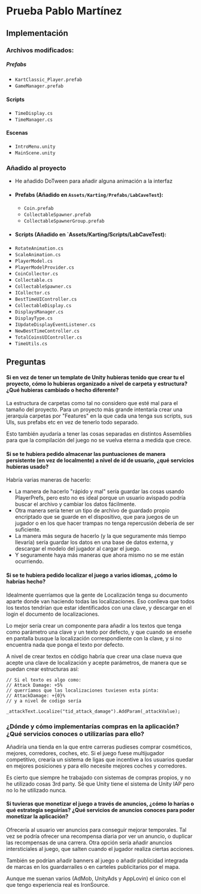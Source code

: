 # Prueba Pablo Martínez
## Implementación
### Archivos modificados:
##### Prefabs
 - `KartClassic_Player.prefab`
 - `GameManager.prefab`
#### Scripts
 - `TimeDisplay.cs`
 - `TimeManager.cs`
 #### Escenas
 - `IntroMenu.unity`
 - `MainScene.unity`
 
 ### Añadido al proyecto
 - He añadido DoTween para añadir alguna animación a la interfaz
 - #### Prefabs (Añadido en `Assets/Karting/Prefabs/LabCaveTest`):
	 - `Coin.prefab`
	 - `CollectableSpawner.prefab`
	 - `CollectableSpawnerGroup.prefab`
 - #### Scripts (Añadido en `Assets/Karting/Scripts/LabCaveTest):
 - `RotateAnimation.cs`
 - `ScaleAnimation.cs`
 - `PlayerModel.cs`
 - `PlayerModelProvider.cs`
 - `CoinCollector.cs`
 - `Collectable.cs`
 - `CollectableSpawner.cs`
 - `ICollector.cs`
 - `BestTimeUIController.cs`
 - `CollectableDisplay.cs`
 - `DisplaysManager.cs`
 - `DisplayType.cs`
 - `IUpdateDisplayEventListener.cs`
 - `NewBestTimeController.cs`
 - `TotalCoinsUIController.cs`
 - `TimeUtils.cs`

## Preguntas
 #### Si en vez de tener un template de Unity hubieras tenido que crear tu el proyecto, cómo lo hubieras organizado a nivel de carpeta y estructura? ¿Qué hubieras cambiado o hecho diferente?
 La estructura de carpetas como tal no considero que esté mal para el tamaño del proyecto. Para un proyecto más grande intentaría crear una jerarquía carpetas por "Features" en la que cada una tenga sus scripts, sus UIs, sus prefabs etc en vez de tenerlo todo separado.
 
Esto también ayudaría a tener las cosas separadas en distintos Assemblies para que la compilación del juego no se vuelva eterna a medida que crece.

 #### Si se te hubiera pedido almacenar las puntuaciones de manera persistente (en vez de localmente) a nivel de id de usuario, ¿qué servicios hubieras usado?
 Habría varias maneras de hacerlo:
 - La manera de hacerlo "rápido y mal" sería guardar las cosas usando PlayerPrefs, pero esto no es ideal porque un usuario avispado podría buscar el archivo y cambiar los datos fácilmente. 
 - Otra manera sería tener un tipo de archivo de guardado propio encriptado que se guarde en el dispositivo, que para juegos de un jugador o en los que hacer trampas no tenga repercusión debería de ser suficiente.
 - La manera más segura de hacerlo (y la que seguramente más tiempo llevaría) sería guardar los datos en una base de datos externa, y descargar el modelo del jugador al cargar el juego.
 - Y seguramente haya más maneras que ahora mismo no se me están ocurriendo.

####  Si se te hubiera pedido localizar el juego a varios idiomas, ¿cómo lo habrías hecho?
Idealmente querríamos que la gente de Localización tenga su documento aparte donde van haciendo todas las localizaciones. Eso conlleva que todos los textos tendrían que estar identificados con una clave, y descargar en el login el documento de localizaciones.

Lo mejor sería crear un componente para añadir a los textos que tenga como parámetro una clave y un texto por defecto, y que cuando se enseñe en pantalla busque la localización correspondiente con la clave, y si no encuentra nada que ponga el texto por defecto.

A nivel de crear textos en código habría que crear una clase nueva que acepte una clave de localización y acepte parámetros, de manera que se puedan crear estructuras así:
~~~
// Si el texto es algo como: 
// Attack Damage: +5% 
// querríamos que las localizaciones tuviesen esta pinta:
// AttackDamage: +{0}%
// y a nivel de codigo sería

_attackText.Localize("tid_attack_damage").AddParam(_attackValue);
~~~

### ¿Dónde y cómo implementarías compras en la aplicación? ¿Qué servicios conoces o utilizarías para ello?
Añadiría una tienda en la que entre carreras pudieses comprar cosméticos, mejores, corredores, coches, etc. Si el juego fuese multijugador competitivo, crearía un sistema de ligas que incentive a los usuarios quedar en mejores posiciones y para ello necesite mejores coches y corredores.

Es cierto que siempre he trabajado con sistemas de compras propios, y no he utilizado cosas 3rd party. Sé que Unity tiene el sistema de Unity IAP pero no lo he utilizado nunca.

#### Si tuvieras que monetizar el juego a través de anuncios, ¿cómo lo harías o qué estrategia seguirías? ¿Qué servicios de anuncios conoces para poder monetizar la aplicación?
Ofrecería al usuario ver anuncios para conseguir mejorar temporales. Tal vez se podría ofrecer una recompensa diaria por ver un anuncio, o duplicar las recompensas de una carrera. Otra opción sería añadir anuncios intersticiales al juego, que salten cuando el jugador realiza ciertas acciones.

También se podrían añadir banners al juego o añadir publicidad integrada de marcas en los guardarrailes o en carteles publicitarios por el mapa.

Aunque me suenan varios (AdMob, UnityAds y AppLovin) el único con el que tengo experiencia real es IronSource.

